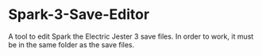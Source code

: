 # Spark-3-Save-Editor
A tool to edit Spark the Electric Jester 3 save files. In order to work, it must be in the same folder as the save files.
